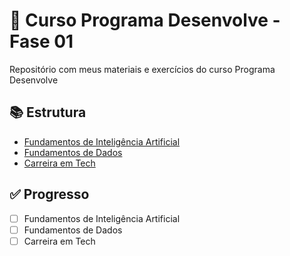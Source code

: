 # 🚀 Curso Programa Desenvolve - Fase 01

Repositório com meus materiais e exercícios do curso Programa Desenvolve

## 📚 Estrutura

- [Fundamentos de Inteligência Artificial](./fundamentos-inteligencia-artificial)
- [Fundamentos de Dados](./fundamentos-dados)
- [Carreira em Tech](./carreira-tech)

## ✅ Progresso

- [ ] Fundamentos de Inteligência Artificial
- [ ] Fundamentos de Dados
- [ ] Carreira em Tech